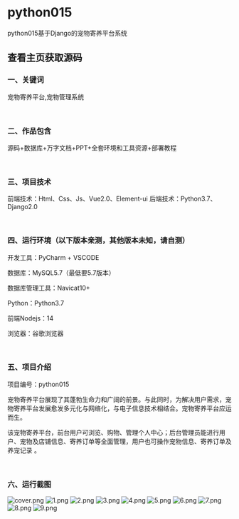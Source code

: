 # python015
python015基于Django的宠物寄养平台系统
 
## 查看主页获取源码


### 一、关键词

宠物寄养平台,宠物管理系统

<br/>

### 二、作品包含

源码+数据库+万字文档+PPT+全套环境和工具资源+部署教程


<br/>

### 三、项目技术

前端技术：Html、Css、Js、Vue2.0、Element-ui
后端技术：Python3.7、Django2.0

  

<br/>

### 四、运行环境（以下版本亲测，其他版本未知，请自测）

开发工具：PyCharm + VSCODE

数据库：MySQL5.7（最低要5.7版本）

数据库管理工具：Navicat10+

Python：Python3.7

前端Nodejs：14

浏览器：谷歌浏览器



<br/>

### 五、项目介绍

项目编号：python015

宠物寄养平台展现了其蓬勃生命力和广阔的前景。与此同时，为解决用户需求，宠物寄养平台发展愈发多元化与网络化，与电子信息技术相结合。宠物寄养平台应运而生。

该宠物寄养平台，前台用户可浏览、购物、管理个人中心；后台管理员能进行用户、宠物及店铺信息、寄养订单等全面管理，用户也可操作宠物信息、寄养订单及养宠记录 。


<br/>

### 六、运行截图

![cover.png](./cover.png)
![1.png](./1.png)
![2.png](./2.png)
![3.png](./3.png)
![4.png](./4.png)
![5.png](./5.png)
![6.png](./6.png)
![7.png](./7.png)
![8.png](./8.png)
![9.png](./9.png)

